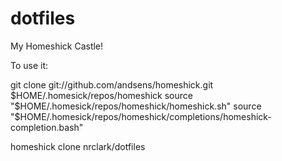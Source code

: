 dotfiles
========

My Homeshick Castle!

To use it:

git clone git://github.com/andsens/homeshick.git $HOME/.homesick/repos/homeshick
source "$HOME/.homesick/repos/homeshick/homeshick.sh"
source "$HOME/.homesick/repos/homeshick/completions/homeshick-completion.bash"

homeshick clone nrclark/dotfiles
